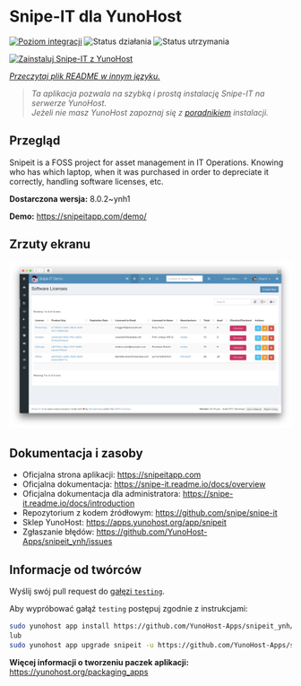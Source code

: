 <!--
To README zostało automatycznie wygenerowane przez <https://github.com/YunoHost/apps/tree/master/tools/readme_generator>
Nie powinno być ono edytowane ręcznie.
-->

# Snipe-IT dla YunoHost

[![Poziom integracji](https://apps.yunohost.org/badge/integration/snipeit)](https://ci-apps.yunohost.org/ci/apps/snipeit/)
![Status działania](https://apps.yunohost.org/badge/state/snipeit)
![Status utrzymania](https://apps.yunohost.org/badge/maintained/snipeit)

[![Zainstaluj Snipe-IT z YunoHost](https://install-app.yunohost.org/install-with-yunohost.svg)](https://install-app.yunohost.org/?app=snipeit)

*[Przeczytaj plik README w innym języku.](./ALL_README.md)*

> *Ta aplikacja pozwala na szybką i prostą instalację Snipe-IT na serwerze YunoHost.*  
> *Jeżeli nie masz YunoHost zapoznaj się z [poradnikiem](https://yunohost.org/install) instalacji.*

## Przegląd

Snipeit is a FOSS project for asset management in IT Operations. Knowing who has which laptop, when it was purchased in order to depreciate it correctly, handling software licenses, etc.

**Dostarczona wersja:** 8.0.2~ynh1

**Demo:** <https://snipeitapp.com/demo/>

## Zrzuty ekranu

![Zrzut ekranu z Snipe-IT](./doc/screenshots/screenshot.png)

## Dokumentacja i zasoby

- Oficjalna strona aplikacji: <https://snipeitapp.com>
- Oficjalna dokumentacja: <https://snipe-it.readme.io/docs/overview>
- Oficjalna dokumentacja dla administratora: <https://snipe-it.readme.io/docs/introduction>
- Repozytorium z kodem źródłowym: <https://github.com/snipe/snipe-it>
- Sklep YunoHost: <https://apps.yunohost.org/app/snipeit>
- Zgłaszanie błędów: <https://github.com/YunoHost-Apps/snipeit_ynh/issues>

## Informacje od twórców

Wyślij swój pull request do [gałęzi `testing`](https://github.com/YunoHost-Apps/snipeit_ynh/tree/testing).

Aby wypróbować gałąź `testing` postępuj zgodnie z instrukcjami:

```bash
sudo yunohost app install https://github.com/YunoHost-Apps/snipeit_ynh/tree/testing --debug
lub
sudo yunohost app upgrade snipeit -u https://github.com/YunoHost-Apps/snipeit_ynh/tree/testing --debug
```

**Więcej informacji o tworzeniu paczek aplikacji:** <https://yunohost.org/packaging_apps>

